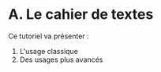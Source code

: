 # A. Le cahier de textes

Ce tutoriel va présenter : 

1. L'usage classique
2. Des usages plus avancés